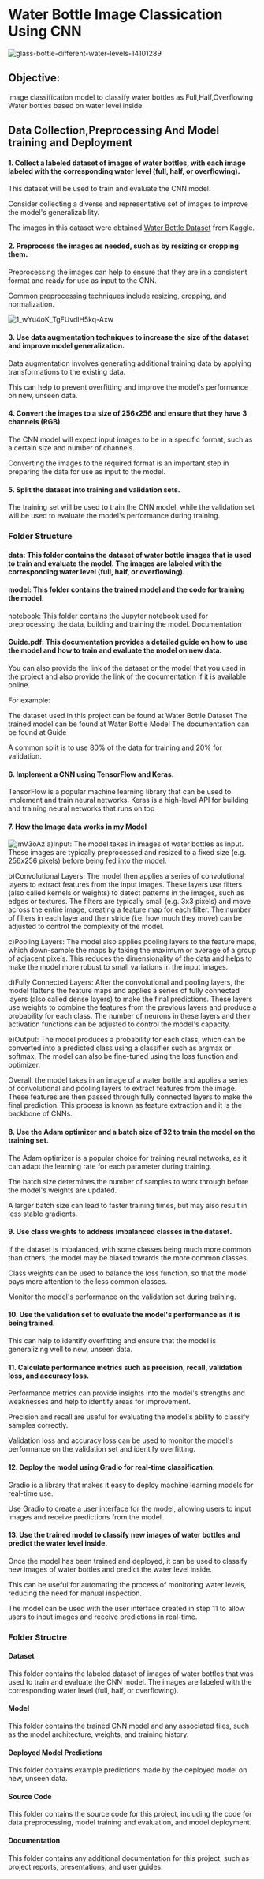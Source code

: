 # Water Bottle Image Classication Using CNN
  ![glass-bottle-different-water-levels-14101289](https://user-images.githubusercontent.com/110838853/211681792-09189c4d-567b-4a9d-8857-c0979eecbfbc.jpg)

## Objective: 
image classification model to classify water bottles as Full,Half,Overflowing Water bottles based on water level inside

## Data Collection,Preprocessing And Model training and Deployment

#### 1.   Collect a labeled dataset of images of water bottles, with each image labeled with the corresponding water level (full, half, or overflowing).
This dataset will be used to train and evaluate the CNN model.

Consider collecting a diverse and representative set of images to improve the model's generalizability.

The images in this dataset were obtained [Water Bottle Dataset](https://www.kaggle.com/datasets/chethuhn/water-bottle-dataset)
from Kaggle.
#### 2.   Preprocess the images as needed, such as by resizing or cropping them.
Preprocessing the images can help to ensure that they are in a consistent format and ready for use as input to the CNN.

Common preprocessing techniques include resizing, cropping, and normalization.

![1_wYu4oK_TgFUvdlH5kq-Axw](https://user-images.githubusercontent.com/110838853/212464192-26a72a0a-1777-435c-a560-df02e641a83c.png)


#### 3. Use data augmentation techniques to increase the size of the dataset and improve model generalization.

Data augmentation involves generating additional training data by applying transformations to the existing data.

This can help to prevent overfitting and improve the model's performance on new, unseen data.
#### 4. Convert the images to a size of 256x256 and ensure that they have 3 channels (RGB).
The CNN model will expect input images to be in a specific format, such as a certain size and number of channels.

Converting the images to the required format is an important step in preparing the data for use as input to the model.
#### 5. Split the dataset into training and validation sets.
The training set will be used to train the CNN model, while the validation set will be used to evaluate the model's performance during training.




### Folder Structure
#### data: This folder contains the dataset of water bottle images that is used to train and evaluate the model. The images are labeled with the corresponding water level (full, half, or overflowing).
#### model: This folder contains the trained model and the code for training the model.
notebook: This folder contains the Jupyter notebook used for preprocessing the data, building and training the model.
Documentation
#### Guide.pdf: This documentation provides a detailed guide on how to use the model and how to train and evaluate the model on new data.
You can also provide the link of the dataset or the model that you used in the project and also provide the link of the documentation if it is available online.

For example:

The dataset used in this project can be found at Water Bottle Dataset
The trained model can be found at Water Bottle Model
The documentation can be found at Guide

A common split is to use 80% of the data for training and 20% for validation.

#### 6. Implement a CNN using TensorFlow and Keras.
TensorFlow is a popular machine learning library that can be used to implement and train neural networks.
Keras is a high-level API for building and training neural networks that runs on top



#### 7. How the Image data works in my Model 
![jmV3oAz](https://user-images.githubusercontent.com/110838853/212463553-57589f0e-b27c-448a-8bb7-9d2c4f6eb729.jpg)
a)Input: The model takes in images of water bottles as input. These images are typically preprocessed and resized to a fixed size (e.g. 256x256 pixels) before being fed into the model.

b)Convolutional Layers: The model then applies a series of convolutional layers to extract features from the input images. These layers use filters (also called kernels or weights) to detect patterns in the images, such as edges or textures. The filters are typically small (e.g. 3x3 pixels) and move across the entire image, creating a feature map for each filter. The number of filters in each layer and their stride (i.e. how much they move) can be adjusted to control the complexity of the model.

c)Pooling Layers: The model also applies pooling layers to the feature maps, which down-sample the maps by taking the maximum or average of a group of adjacent pixels. This reduces the dimensionality of the data and helps to make the model more robust to small variations in the input images.

d)Fully Connected Layers: After the convolutional and pooling layers, the model flattens the feature maps and applies a series of fully connected layers (also called dense layers) to make the final predictions. These layers use weights to combine the features from the previous layers and produce a probability for each class. The number of neurons in these layers and their activation functions can be adjusted to control the model's capacity.

e)Output: The model produces a probability for each class, which can be converted into a predicted class using a classifier such as argmax or softmax. The model can also be fine-tuned using the loss function and optimizer.

Overall, the model takes in an image of a water bottle and applies a series of convolutional and pooling layers to extract features from the image. These features are then passed through fully connected layers to make the final prediction. This process is known as feature extraction and it is the backbone of CNNs.




#### 8. Use the Adam optimizer and a batch size of 32 to train the model on the training set.
The Adam optimizer is a popular choice for training neural networks, as it can adapt the learning rate for each parameter during training.

The batch size determines the number of samples to work through before the model's weights are updated. 

A larger batch size can lead to faster training times, but may also result in less stable gradients.

#### 9. Use class weights to address imbalanced classes in the dataset.
If the dataset is imbalanced, with some classes being much more common than others, the model may be biased towards the more common classes.

Class weights can be used to balance the loss function, so that the model pays more attention to the less common classes.

Monitor the model's performance on the validation set during training.

#### 10. Use the validation set to evaluate the model's performance as it is being trained.

This can help to identify overfitting and ensure that the model is generalizing well to new, unseen data.

#### 11.  Calculate performance metrics such as precision, recall, validation loss, and accuracy loss.
Performance metrics can provide insights into the model's strengths and weaknesses and help to identify areas for improvement.

Precision and recall are useful for evaluating the model's ability to classify samples correctly.

Validation loss and accuracy loss can be used to monitor the model's performance on the validation set and identify overfitting.

#### 12.  Deploy the model using Gradio for real-time classification.
Gradio is a library that makes it easy to deploy machine learning models for real-time use.

Use Gradio to create a user interface for the model, allowing users to input images and receive predictions from the model.
#### 13.  Use the trained model to classify new images of water bottles and predict the water level inside.
Once the model has been trained and deployed, it can be used to classify new images of water bottles and predict the water level inside.

This can be useful for automating the process of monitoring water levels, reducing the need for manual inspection.

The model can be used with the user interface created in step 11 to allow users to input images and receive predictions in real-time.


### Folder Structre 

#### Dataset  
This folder contains the labeled dataset of images of water bottles that was used to train and evaluate the CNN model. The images are labeled with the corresponding water level (full, half, or overflowing).

#### Model 
This folder contains the trained CNN model and any associated files, such as the model architecture, weights, and training history.

#### Deployed Model Predictions 
This folder contains example predictions made by the deployed model on new, unseen data.

#### Source Code 
This folder contains the source code for this project, including the code for data preprocessing, model training and evaluation, and model deployment.

#### Documentation 
This folder contains any additional documentation for this project, such as project reports, presentations, and user guides.
